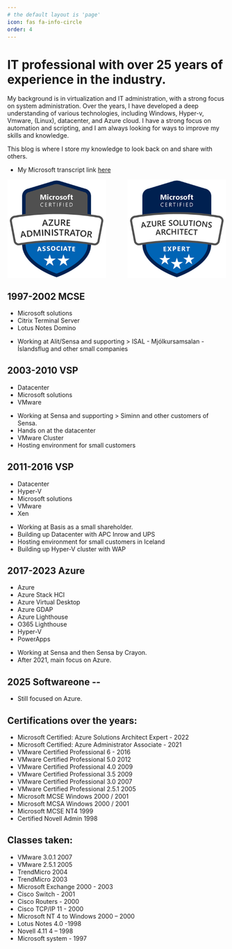 ```yaml
---
# the default layout is 'page'
icon: fas fa-info-circle
order: 4
---
```


# IT professional with over 25 years of experience in the industry. 

My background is in virtualization and IT administration, with a strong focus on system administration. Over the years, I have developed a deep understanding of various technologies, including Windows, Hyper-v, Vmware, (Linux), datacenter, and Azure cloud. I have a strong focus on automation and scripting, and I am always looking for ways to improve my skills and knowledge.

This blog is where I store my knowledge to look back on and share with others.

* My Microsoft transcript link [here](https://learn.microsoft.com/en-us/users/lubenz007/transcript/v25q3ipzxz65rjr?tab=credentials-tab&source=docs)

<div style="display: flex; justify-content: space-between;">
  <img src="/assets/img/blog/azure-administrator-associate.png" alt="Azure Administrator Associate" style="width: 45%;">
  <img src="/assets/img/blog/azure-solutions-architect-expert.png" alt="Azure Solutions Architect Expert" style="width: 45%;">
</div>


## 1997-2002 MCSE
* Microsoft solutions
* Citrix Terminal Server
* Lotus Notes Domino
- Working at Alit/Sensa and supporting > ISAL - Mjólkursamsalan - Íslandsflug and other small companies

## 2003-2010 VSP
* Datacenter
* Microsoft solutions
* VMware
- Working at Sensa and supporting > Siminn and other customers of Sensa.
- Hands on at the datacenter
- VMware Cluster
- Hosting environment for small customers

## 2011-2016 VSP
* Datacenter
* Hyper-V
* Microsoft solutions
* VMware
* Xen
- Working at Basis as a small shareholder.
- Building up Datacenter with APC Inrow and UPS
- Hosting environment for small customers in Iceland
- Building up Hyper-V cluster with WAP

## 2017-2023 Azure
* Azure
* Azure Stack HCI
* Azure Virtual Desktop
* Azure GDAP
* Azure Lighthouse
* O365 Lighthouse
* Hyper-V
* PowerApps
- Working at Sensa and then Sensa by Crayon.
- After 2021, main focus on Azure.

## 2025 Softwareone --
* Still focused on Azure.

## Certifications over the years:
* Microsoft Certified: Azure Solutions Architect Expert - 2022
* Microsoft Certified: Azure Administrator Associate - 2021
* VMware Certified Professional 6 - 2016
* VMware Certified Professional 5.0 2012
* VMware Certified Professional 4.0 2009
* VMware Certified Professional 3.5 2009
* VMware Certified Professional 3.0 2007
* VMware Certified Professional 2.5.1 2005
* Microsoft MCSE Windows 2000 / 2001
* Microsoft MCSA Windows 2000 / 2001 
* Microsoft MCSE NT4 1999
* Certified Novell Admin 1998

## Classes taken:
* VMware 3.0.1 2007
* VMware 2.5.1 2005
* TrendMicro 2004
* TrendMicro 2003
* Microsoft Exchange 2000 - 2003
* Cisco Switch - 2001
* Cisco Routers - 2000
* Cisco TCP/IP 11 - 2000
* Microsoft NT 4 to Windows 2000 – 2000
* Lotus Notes 4.0 -1998
* Novell 4.11 4 – 1998
* Microsoft system - 1997
